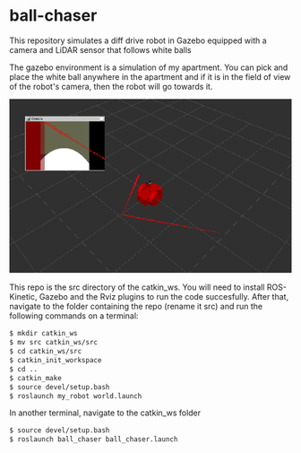 # ball-chaser
This repository simulates a diff drive robot in Gazebo equipped with a camera and LiDAR sensor that follows white balls

The gazebo environment is a simulation of my apartment. You can pick and place the white ball anywhere in the apartment and if it is in the field of view of the robot's camera, then the robot will go towards it.

![screenshots](/SS_1_Ball_Chaser.png)

This repo is the src directory of the catkin_ws. You will need to install ROS-Kinetic, Gazebo and the Rviz plugins to run the code succesfully. After that, navigate to the folder containing the repo (rename it src) and run the following commands on a terminal:
```
$ mkdir catkin_ws
$ mv src catkin_ws/src
$ cd catkin_ws/src
$ catkin_init_workspace
$ cd ..
$ catkin_make
$ source devel/setup.bash
$ roslaunch my_robot world.launch
```

In another terminal, navigate to the catkin_ws folder

```
$ source devel/setup.bash
$ roslaunch ball_chaser ball_chaser.launch
```
